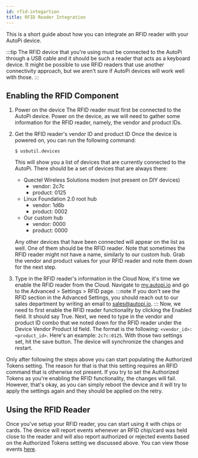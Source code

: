 ```yaml
---
id: rfid-integartion
title: RFID Reader Integration
---
```


This is a short guide about how you can integrate an RFID reader with your AutoPi device.

:::tip
The RFID device that you're using must be connected to the AutoPi through a USB cable and it should be such a reader
that acts as a keyboard device. It might be possible to use RFID readers that use another connectivity approach, but we
aren't sure if AutoPi devices will work well with those.
:::

## Enabling the RFID Component

1. Power on the device
   The RFID reader must first be connected to the AutoPi device. Power on the device, as we will need to gather some
   information for the RFID reader, namely, the vendor and product IDs.

2. Get the RFID reader's vendor ID and product ID
   Once the device is powered on, you can run the following command:
   ```
   $ usbutil.devices
   ```
   This will show you a list of devices that are currently connected to the AutoPi. There should be a set of devices
   that are always there:
   - Quectel Wireless Solutions modem (not present on DIY devices)
     - vendor: 2c7c
     - product: 0125
   - Linux Foundation 2.0 root hub
     - vendor: 1d6b
     - product: 0002
   - Our custom hub
     - vendor: 0000
     - product: 0000

   Any other devices that have been connected will appear on the list as well. One of them should be the RFID reader.
   Note that sometimes the RFID reader might not have a name, similarly to our custom hub. Grab the vendor and product
   values for your RFID reader and note them down for the next step.

3. Type in the RFID reader's information in the Cloud
   Now, it's time we enable the RFID reader from the Cloud. Navigate to [my.autopi.io](https://my.autopi.io) and go to
   the Advanced > Settings > RFID page.
   :::note
   If you don't see the RFID section in the Advanced Settings, you should reach out to our sales department by writing
   an email to sales@autopi.io.
   :::
   Now, we need to first enable the RFID reader functionality by clicking the Enabled field. It should say True. Next,
   we need to type in the vendor and product ID combo that we noted down for the RFID reader under the Device Vendor
   Product Id field. The format is the following: `<vendor_id>:<product_id>`. Here's an example: `2c7c:0125`. With those
   two settings set, hit the save button. The device will synchronize the changes and restart.

Only after following the steps above you can start populating the Authorized Tokens setting. The reason for that is that
this setting requires an RFID command that is otherwise not present. If you try to set the Authorized Tokens as you're
enabling the RFID functionality, the changes will fail. However, that's okay, as you can simply reboot the device and it
will try to apply the settings again and they should be applied on the retry.

## Using the RFID Reader

Once you've setup your RFID reader, you can start using it with chips or cards. The device will report events whenever
an RFID chip/card was held close to the reader and will also report authorized or rejected events based on the
Authorized Tokens setting we discussed above. You can view those events [here](/cloud/events/system.md#rfid-events).
